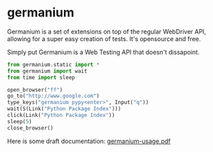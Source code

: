 germanium
=========

Germanium is a set of extensions on top of the regular WebDriver API, allowing
for a super easy creation of tests. It's opensource and free.

Simply put Germanium is a Web Testing API that doesn't dissapoint.

```python
from germanium.static import *
from germanium import wait
from time import sleep

open_browser("ff")
go_to("http://www.google.com")
type_keys("germanium pypy<enter>", Input("q"))
wait(S(Link("Python Package Index")))
click(Link("Python Package Index"))
sleep(5)
close_browser()
```

Here is some draft documentation: [germanium-usage.pdf](https://raw.githubusercontent.com/bmustiata/germanium/master/doc/out/germanium-usage.pdf)

